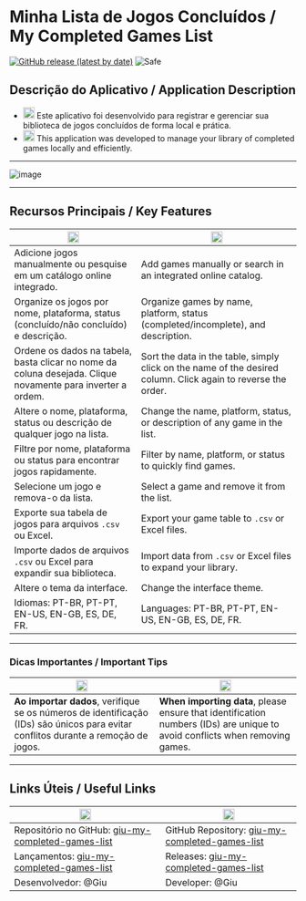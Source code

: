 # Minha Lista de Jogos Concluídos / My Completed Games List

[![GitHub release (latest by date)](https://img.shields.io/github/v/release/o-giu/giu-my-completed-games-list)](https://github.com/o-giu/giu-my-completed-games-list/releases)
![Safe](https://img.shields.io/badge/Safe-passing-green.svg)

## Descrição do Aplicativo / Application Description
- <img src="https://upload.wikimedia.org/wikipedia/commons/0/05/Flag_of_Brazil.svg" alt="Bandeira do Brasil" width="20"/> Este aplicativo foi desenvolvido para registrar e gerenciar sua biblioteca de jogos concluídos de forma local e prática.  
- <img src="https://upload.wikimedia.org/wikipedia/en/a/a4/Flag_of_the_United_States.svg" alt="Bandeira dos EUA" width="20"/> This application was developed to manage your library of completed games locally and efficiently.

---

![image](https://github.com/user-attachments/assets/824842ce-889e-4b98-8c22-2d0d3d58d581)

---

## Recursos Principais / Key Features
| <img src="https://upload.wikimedia.org/wikipedia/commons/0/05/Flag_of_Brazil.svg" alt="Bandeira do Brasil" width="20"/> | <img src="https://upload.wikimedia.org/wikipedia/en/a/a4/Flag_of_the_United_States.svg" alt="Bandeira dos EUA" width="20"/> |
|-----------|-----------|
| Adicione jogos manualmente ou pesquise em um catálogo online integrado. | Add games manually or search in an integrated online catalog. |
| Organize os jogos por nome, plataforma, status (concluído/não concluído) e descrição. | Organize games by name, platform, status (completed/incomplete), and description. |
| Ordene os dados na tabela, basta clicar no nome da coluna desejada. Clique novamente para inverter a ordem. | Sort the data in the table, simply click on the name of the desired column. Click again to reverse the order. |
| Altere o nome, plataforma, status ou descrição de qualquer jogo na lista. | Change the name, platform, status, or description of any game in the list. |
| Filtre por nome, plataforma ou status para encontrar jogos rapidamente. | Filter by name, platform, or status to quickly find games. |
| Selecione um jogo e remova-o da lista. | Select a game and remove it from the list. |
| Exporte sua tabela de jogos para arquivos `.csv` ou Excel. | Export your game table to `.csv` or Excel files. |
| Importe dados de arquivos `.csv` ou Excel para expandir sua biblioteca. | Import data from `.csv` or Excel files to expand your library. |
| Altere o tema da interface. | Change the interface theme. |
| Idiomas: PT-BR, PT-PT, EN-US, EN-GB, ES, DE, FR. | Languages: PT-BR, PT-PT, EN-US, EN-GB, ES, DE, FR. |

---

### Dicas Importantes / Important Tips
| <img src="https://upload.wikimedia.org/wikipedia/commons/0/05/Flag_of_Brazil.svg" alt="Bandeira do Brasil" width="20"/> | <img src="https://upload.wikimedia.org/wikipedia/en/a/a4/Flag_of_the_United_States.svg" alt="Bandeira dos EUA" width="20"/> |
|-----------|-----------|
| **Ao importar dados**, verifique se os números de identificação (IDs) são únicos para evitar conflitos durante a remoção de jogos. | **When importing data**, please ensure that identification numbers (IDs) are unique to avoid conflicts when removing games. |

---

## Links Úteis / Useful Links
| <img src="https://upload.wikimedia.org/wikipedia/commons/0/05/Flag_of_Brazil.svg" alt="Bandeira do Brasil" width="20"/> | <img src="https://upload.wikimedia.org/wikipedia/en/a/a4/Flag_of_the_United_States.svg" alt="Bandeira dos EUA" width="20"/> |
|-----------|-----------|
| Repositório no GitHub: [giu-my-completed-games-list](https://github.com/o-giu/giu-my-completed-games-list) | GitHub Repository: [giu-my-completed-games-list](https://github.com/o-giu/giu-my-completed-games-list) |
| Lançamentos: [giu-my-completed-games-list](https://github.com/o-giu/giu-my-completed-games-list/releases) | Releases: [giu-my-completed-games-list](https://github.com/o-giu/giu-my-completed-games-list/releases) |
| Desenvolvedor: @Giu | Developer: @Giu |
